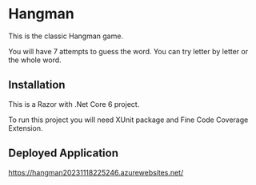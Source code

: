 # Hangman

This is the classic Hangman game. 

You will have 7 attempts to guess the word. You can try letter by letter or the whole word.

## Installation

This is a Razor with .Net Core 6 project.

To run this project you will need XUnit package and Fine Code Coverage Extension.

## Deployed Application

https://hangman20231118225246.azurewebsites.net/
